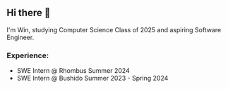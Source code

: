 ## Hi there 👋

I'm Win, studying Computer Science Class of 2025 and aspiring Software Engineer.

### Experience:

* SWE Intern @ Rhombus Summer 2024
* SWE Intern @ Bushido Summer 2023 - Spring 2024

<!--
**MarlonBair/MarlonBair** is a ✨ _special_ ✨ repository because its `README.md` (this file) appears on your GitHub profile.

Here are some ideas to get you started:

- 🔭 I’m currently working on ...
- 🌱 I’m currently learning ...
- 👯 I’m looking to collaborate on ...
- 🤔 I’m looking for help with ...
- 💬 Ask me about ...
- 📫 How to reach me: ...
- 😄 Pronouns: ...
- ⚡ Fun fact: ...
-->
